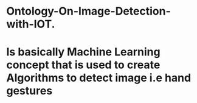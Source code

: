 # Ontology-On-Image-Detection-with-IOT.
# Is basically Machine Learning concept that is used to create Algorithms to detect image i.e hand gestures

